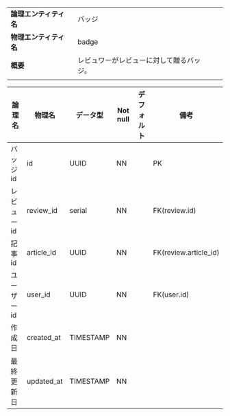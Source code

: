 ||||
|:-|:-|---|
|**論理エンティティ名**|バッジ|
|**物理エンティティ名**|badge|
|**概要**|レビュワーがレビューに対して贈るバッジ。|
|||

|論理名|物理名|データ型|Not null|デフォルト|備考|
|---|---|---|---|---|---|
|バッジid|id|UUID|NN||PK|
|レビューid|review_id|serial|NN||FK(review.id)|
|記事id|article_id|UUID|NN||FK(review.article_id)|
|ユーザーid|user_id|UUID|NN||FK(user.id)|
|作成日|created_at|TIMESTAMP|NN|||
|最終更新日|updated_at|TIMESTAMP|NN||
